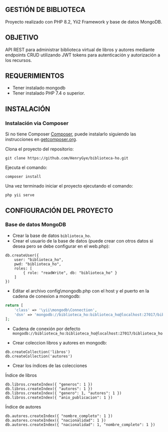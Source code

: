 GESTIÓN DE BIBLIOTECA
-------------------

Proyecto realizado con PHP 8.2, Yii2 Framework y base de datos MongoDB.

OBJETIVO
------------

API REST para administrar biblioteca virtual de libros y autores mediante endpoints CRUD utilizando JWT tokens para autenticación y autorización a los recursos.

REQUERIMIENTOS
------------

* Tener instalado mongodb
* Tener instalado PHP 7.4 o superior.

INSTALACIÓN
------------

### Instalación via Composer

Si no tiene Composer [Composer](https://getcomposer.org/), puede instalarlo siguiendo las instrucciones en [getcomposer.org](https://getcomposer.org/doc/00-intro.md#installation-nix).

Clona el proyecto del repositorio:

~~~
git clone https://github.com/HenryGye/biblioteca-ho.git
~~~

Ejecuta el comando:

~~~
composer install
~~~

Una vez terminado iniciar el proyecto ejecutando el comando:

~~~
php yii serve
~~~

CONFIGURACIÓN DEL PROYECTO
-------------

### Base de datos MongoDB

* Crear la base de datos `biblioteca_ho`.
* Crear el usuario de la base de datos (puede crear con otros datos si desea pero se debe configurar en el web.php):

```
db.createUser({
    user: "biblioteca_ho",
    pwd: "biblioteca_ho",
    roles: [
        { role: "readWrite", db: "biblioteca_ho" }
    ]
})
```

* Editar el archivo config\mongodb.php con el host y el puerto en la cadena de conexion a mongodb:

```php
return [
    'class' => '\yii\mongodb\Connection',
    'dsn' => 'mongodb://biblioteca_ho:biblioteca_ho@localhost:27017/biblioteca_ho',
];
```

* Cadena de conexión por defecto `mongodb://biblioteca_ho:biblioteca_ho@localhost:27017/biblioteca_ho`

* Crear coleccion libros y autores en mongodb:

```
db.createCollection('libros')
db.createCollection('autores')
```

* Crear los índices de las colecciones

Índice de libros
```
db.libros.createIndex({ "generos": 1 })
db.libros.createIndex({ "autores": 1 })
db.libros.createIndex({ "genero": 1, "autores": 1 })
db.libros.createIndex({ "anio_publicacion": 1 })
```

Índice de autores
```
db.autores.createIndex({ "nombre_completo": 1 })
db.autores.createIndex({ "nacionalidad": 1 })
db.autores.createIndex({ "nacionalidad": 1, "nombre_completo": 1 })
```

